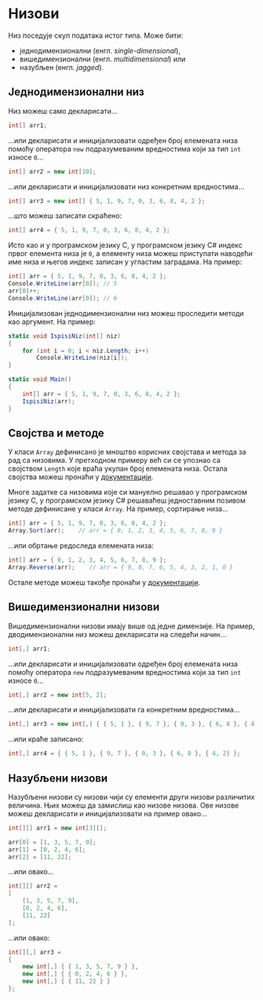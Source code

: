 # Низови

Низ поседује скуп података истог типа. Може бити:

* једнодимензионални (енгл. *single-dimensional*),
* вишедимензионални (енгл. *multidimensional*) или
* назубљен (енгл. *jagged*).

## Једнодимензионални низ

Низ можеш само декларисати...

```cs
int[] arr1;
```

...или декларисати и иницијализовати одређен број елемената низа помоћу
оператора `new` подразумеваним вредностима који за тип `int` износе `0`...

```cs
int[] arr2 = new int[10];
```

...или декларисати и иницијализовати низ конкретним вредностима...

```cs
int[] arr3 = new int[] { 5, 1, 9, 7, 0, 3, 6, 8, 4, 2 };
```

...што можеш записати скраћено:

```cs
int[] arr4 = { 5, 1, 9, 7, 0, 3, 6, 8, 4, 2 };
```

Исто као и у програмском језику C, у програмском језику C# индекс првог
елемента низа је `0`, а елементу низа можеш приступати наводећи име низа и
његов индекс записан у угластим заградама. На пример:

```cs
int[] arr = { 5, 1, 9, 7, 0, 3, 6, 8, 4, 2 };
Console.WriteLine(arr[0]); // 5
arr[0]++;
Console.WriteLine(arr[0]); // 6
```

Иницијализован једнодимензионални низ можеш проследити методи као аргумент. На
пример:

```cs
static void IspisiNiz(int[] niz)
{
    for (int i = 0; i < niz.Length; i++)
        Console.WriteLine(niz[i]);
}

static void Main()
{
    int[] arr = { 5, 1, 9, 7, 0, 3, 6, 8, 4, 2 };
    IspisiNiz(arr);
}
```

## Својства и методе

У класи `Array` дефинисано је мноштво корисних својстава и метода за рад са
низовима. У претходном примеру већ си се упознао са својством `Length` које
враћа укупан број елемената низа. Остала својства можеш пронаћи у
[документацији](https://learn.microsoft.com/en-us/dotnet/api/system.array).

Многе задатке са низовима које си мануелно решавао у програмском језику C, у
програмском језику C# решаваћеш једноставним позивом методе дефинисане у класи
`Array`. На пример, сортирање низа...

```cs
int[] arr = { 5, 1, 9, 7, 0, 3, 6, 8, 4, 2 };
Array.Sort(arr);    // arr = { 0, 1, 2, 3, 4, 5, 6, 7, 8, 9 }
```

...или обртање редоследа елемената низа:

```cs
int[] arr = { 0, 1, 2, 3, 4, 5, 6, 7, 8, 9 };
Array.Reverse(arr);    // arr = { 9, 8, 7, 6, 5, 4, 3, 2, 1, 0 }
```

Остале методе можеш такође пронаћи у
[документацији](https://learn.microsoft.com/en-us/dotnet/api/system.array).

## Вишедимензионални низови

Вишедимензионални низови имају више од једне димензије. На пример,
дводимензионални низ можеш декларисати на следећи начин...

```cs
int[,] arr1;
```

...или декларисати и иницијализовати одређен број елемената низа помоћу
оператора `new` подразумеваним вредностима који за тип `int` износе `0`...

```cs
int[,] arr2 = new int[5, 2];
```

...или декларисати и иницијализовати га конкретним вредностима...

```cs
int[,] arr3 = new int[,] { { 5, 1 }, { 9, 7 }, { 0, 3 }, { 6, 8 }, { 4, 2} };
```

...или краће записано:

```cs
int[,] arr4 = { { 5, 1 }, { 9, 7 }, { 0, 3 }, { 6, 8 }, { 4, 2} };
```

## Назубљени низови

Назубљени низови су низови чији су елементи други низови различитих величина.
Њих можеш да замислиш као низове низова. Ове низове можеш декларисати и
иницијализовати на пример овако...

```cs
int[][] arr1 = new int[3][];

arr[0] = [1, 3, 5, 7, 9];
arr[1] = [0, 2, 4, 6];
arr[2] = [11, 22];
```

...или овако...

```cs
int[][] arr2 = 
[
    [1, 3, 5, 7, 9],
    [0, 2, 4, 6],
    [11, 22]
];
```

...или овако:

```cs
int[][,] arr3 = 
{
    new int[,] { { 1, 3, 5, 7, 9 } },
    new int[,] { { 0, 2, 4, 6 } },
    new int[,] { { 11, 22 } }
};
```
